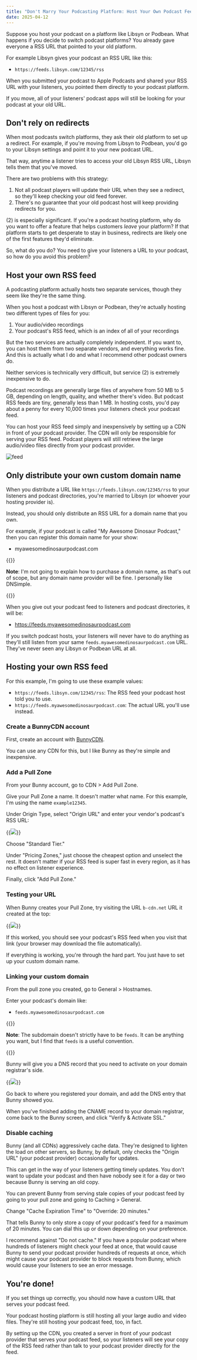 ```yaml
---
title: "Don't Marry Your Podcasting Platform: Host Your Own Podcast Feed"
date: 2025-04-12
---
```


Suppose you host your podcast on a platform like Libsyn or Podbean. What happens if you decide to switch podcast platforms? You already gave everyone a RSS URL that pointed to your old platform.

For example Libsyn gives your podcast an RSS URL like this:

- `https://feeds.libsyn.com/12345/rss`

When you submitted your podcast to Apple Podcasts and shared your RSS URL with your listeners, you pointed them directly to your podcast platform.

If you move, all of your listeners' podcast apps will still be looking for your podcast at your old URL.

## Don't rely on redirects

When most podcasts switch platforms, they ask their old platform to set up a redirect. For example, if you're moving from Libsyn to Podbean, you'd go to your Libsyn settings and point it to your new podcast URL.

That way, anytime a listener tries to access your old Libsyn RSS URL, Libsyn tells them that you've moved.

There are two problems with this strategy:

1. Not all podcast players will update their URL when they see a redirect, so they'll keep checking your old feed forever.
1. There's no guarantee that your old podcast host will keep providing redirects for you.

(2) is especially significant. If you're a podcast hosting platform, why do you want to offer a feature that helps customers _leave_ your platform? If that platform starts to get desperate to stay in business, redirects are likely one of the first features they'd eliminate.

So, what do you do? You need to give your listeners a URL to your podcast, so how do you avoid this problem?

## Host your own RSS feed

A podcasting platform actually hosts two separate services, though they seem like they're the same thing.

When you host a podcast with Libsyn or Podbean, they're actually hosting two different types of files for you:

1. Your audio/video recordings
1. Your podcast's RSS feed, which is an index of all of your recordings

But the two services are actually completely independent. If you want to, you can host them from two separate vendors, and everything works fine. And this is actually what I do and what I recommend other podcast owners do.

Neither services is technically very difficult, but service (2) is extremely inexpensive to do.

Podcast recordings are generally large files of anywhere from 50 MB to 5 GB, depending on length, quality, and whether there's video. But podcast RSS feeds are tiny, generally less than 1 MB. In hosting costs, you'd pay about a penny for every 10,000 times your listeners check your podcast feed.

You can host your RSS feed simply and inexpensively by setting up a CDN in front of your podcast provider. The CDN will only be responsible for serving your RSS feed. Podcast players will still retrieve the large audio/video files directly from your podcast provider.

![feed](rss-diagram.svg)

## Only distribute your own custom domain name

When you distribute a URL like `https://feeds.libsyn.com/12345/rss` to your listeners and podcast directories, you're married to Libsyn (or whoever your hosting provider is).

Instead, you should only distribute an RSS URL for a domain name that you own.

For example, if your podcast is called "My Awesome Dinosaur Podcast," then you can register this domain name for your show:

- myawesomedinosaurpodcast.com

{{<notice type="info">}}

**Note**: I'm not going to explain how to purchase a domain name, as that's out of scope, but any domain name provider will be fine. I personally like DNSimple.

{{</notice>}}

When you give out your podcast feed to listeners and podcast directories, it will be:

- https://feeds.myawesomedinosaurpodcast.com

If you switch podcast hosts, your listeners will never have to do anything as they'll still listen from your same `feeds.myawesomedinosaurpodcast.com` URL. They've never seen any Libsyn or Podbean URL at all.

## Hosting your own RSS feed

For this example, I'm going to use these example values:

- `https://feeds.libsyn.com/12345/rss`: The RSS feed your podcast host told you to use.
- `https://feeds.myawesomedinosaurpodcast.com`: The actual URL you'll use instead.

### Create a BunnyCDN account

First, create an account with [BunnyCDN](https://bunny.net).

You can use any CDN for this, but I like Bunny as they're simple and inexpensive.

### Add a Pull Zone

From your Bunny account, go to CDN > Add Pull Zone.

Give your Pull Zone a name. It doesn't matter what name. For this example, I'm using the name `example12345`.

Under Origin Type, select "Origin URL" and enter your vendor's podcast's RSS URL:

{{<img src="origin.webp" has-border="true">}}

Choose "Standard Tier."

Under "Pricing Zones," just choose the cheapest option and unselect the rest. It doesn't matter if your RSS feed is super fast in every region, as it has no effect on listener experience.

Finally, click "Add Pull Zone."

### Testing your URL

When Bunny creates your Pull Zone, try visiting the URL `b-cdn.net` URL it created at the top:

{{<img src="url.webp" has-border="true">}}

If this worked, you should see your podcast's RSS feed when you visit that link (your browser may download the file automatically).

If everything is working, you're through the hard part. You just have to set up your custom domain name.

### Linking your custom domain

From the pull zone you created, go to General > Hostnames.

Enter your podcast's domain like:

- `feeds.myawesomedinosaurpodcast.com`

{{<notice type="info">}}

**Note**: The subdomain doesn't strictly have to be `feeds`. It can be anything you want, but I find that `feeds` is a useful convention.

{{</notice>}}

Bunny will give you a DNS record that you need to activate on your domain registrar's side.

{{<img src="cname.png" has-border="true">}}

Go back to where you registered your domain, and add the DNS entry that Bunny showed you.

When you've finished adding the CNAME record to your domain registrar, come back to the Bunny screen, and click "Verify & Activate SSL."

### Disable caching

Bunny (and all CDNs) aggressively cache data. They're designed to lighten the load on other servers, so Bunny, by default, only checks the "Origin URL" (your podcast provider) occasionally for updates.

This can get in the way of your listeners getting timely updates. You don't want to update your podcast and then have nobody see it for a day or two because Bunny is serving an old copy.

You can prevent Bunny from serving stale copies of your podcast feed by going to your pull zone and going to Caching > General.

Change "Cache Expiration Time" to "Override: 20 minutes."

That tells Bunny to only store a copy of your podcast's feed for a maximum of 20 minutes. You can dial this up or down depending on your preference.

I recommend against "Do not cache." If you have a popular podcast where hundreds of listeners might check your feed at once, that would cause Bunny to send your podcast provider hundreds of requests at once, which might cause your podcast provider to block requests from Bunny, which would cause your listeners to see an error message.

## You're done!

If you set things up correctly, you should now have a custom URL that serves your podcast feed.

Your podcast hosting platform is still hosting all your large audio and video files. They're still hosting your podcast feed, too, in fact.

By setting up the CDN, you created a server in front of your podcast provider that serves your podcast feed, so your listeners will see your copy of the RSS feed rather than talk to your podcast provider directly for the feed.
